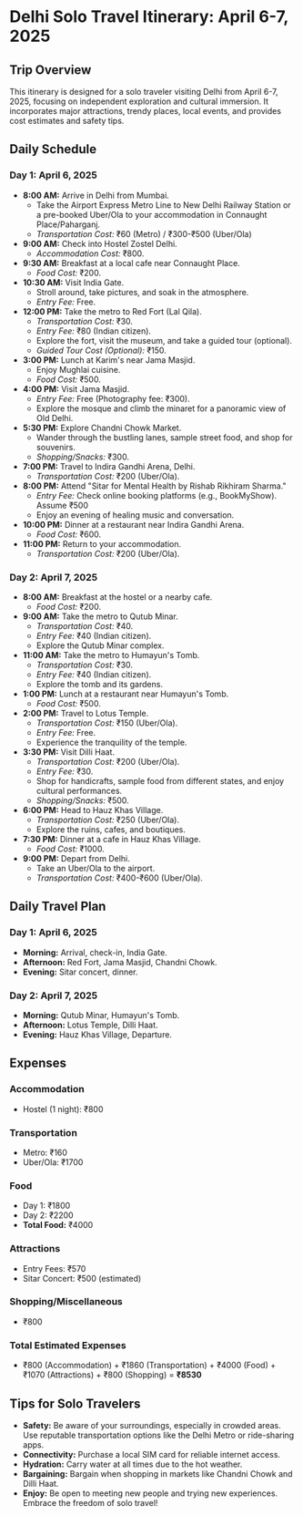# Delhi Solo Travel Itinerary: April 6-7, 2025

## Trip Overview

This itinerary is designed for a solo traveler visiting Delhi from April 6-7, 2025, focusing on independent exploration and cultural immersion. It incorporates major attractions, trendy places, local events, and provides cost estimates and safety tips.

## Daily Schedule

### Day 1: April 6, 2025

*   **8:00 AM:** Arrive in Delhi from Mumbai.
    *   Take the Airport Express Metro Line to New Delhi Railway Station or a pre-booked Uber/Ola to your accommodation in Connaught Place/Paharganj.
    *   *Transportation Cost:* ₹60 (Metro) / ₹300-₹500 (Uber/Ola)
*   **9:00 AM:** Check into Hostel Zostel Delhi.
    *   *Accommodation Cost:* ₹800.
*   **9:30 AM:** Breakfast at a local cafe near Connaught Place.
    *   *Food Cost:* ₹200.
*   **10:30 AM:** Visit India Gate.
    *   Stroll around, take pictures, and soak in the atmosphere.
    *   *Entry Fee:* Free.
*   **12:00 PM:** Take the metro to Red Fort (Lal Qila).
    *   *Transportation Cost:* ₹30.
    *   *Entry Fee:* ₹80 (Indian citizen).
    *   Explore the fort, visit the museum, and take a guided tour (optional).
    *   *Guided Tour Cost (Optional):* ₹150.
*   **3:00 PM:** Lunch at Karim's near Jama Masjid.
    *   Enjoy Mughlai cuisine.
    *   *Food Cost:* ₹500.
*   **4:00 PM:** Visit Jama Masjid.
    *   *Entry Fee:* Free (Photography fee: ₹300).
    *   Explore the mosque and climb the minaret for a panoramic view of Old Delhi.
*   **5:30 PM:** Explore Chandni Chowk Market.
    *   Wander through the bustling lanes, sample street food, and shop for souvenirs.
    *   *Shopping/Snacks:* ₹300.
*   **7:00 PM:** Travel to Indira Gandhi Arena, Delhi.
    *   *Transportation Cost:* ₹200 (Uber/Ola).
*   **8:00 PM:** Attend "Sitar for Mental Health by Rishab Rikhiram Sharma."
    *   *Entry Fee:* Check online booking platforms (e.g., BookMyShow). Assume ₹500
    *   Enjoy an evening of healing music and conversation.
*   **10:00 PM:** Dinner at a restaurant near Indira Gandhi Arena.
    *   *Food Cost:* ₹600.
*   **11:00 PM:** Return to your accommodation.
    *   *Transportation Cost:* ₹200 (Uber/Ola).

### Day 2: April 7, 2025

*   **8:00 AM:** Breakfast at the hostel or a nearby cafe.
    *   *Food Cost:* ₹200.
*   **9:00 AM:** Take the metro to Qutub Minar.
    *   *Transportation Cost:* ₹40.
    *   *Entry Fee:* ₹40 (Indian citizen).
    *   Explore the Qutub Minar complex.
*   **11:00 AM:** Take the metro to Humayun's Tomb.
    *   *Transportation Cost:* ₹30.
    *   *Entry Fee:* ₹40 (Indian citizen).
    *   Explore the tomb and its gardens.
*   **1:00 PM:** Lunch at a restaurant near Humayun's Tomb.
    *   *Food Cost:* ₹500.
*   **2:00 PM:** Travel to Lotus Temple.
    *   *Transportation Cost:* ₹150 (Uber/Ola).
    *   *Entry Fee:* Free.
    *   Experience the tranquility of the temple.
*   **3:30 PM:** Visit Dilli Haat.
    *   *Transportation Cost:* ₹200 (Uber/Ola).
    *   *Entry Fee:* ₹30.
    *   Shop for handicrafts, sample food from different states, and enjoy cultural performances.
    *   *Shopping/Snacks:* ₹500.
*   **6:00 PM:** Head to Hauz Khas Village.
    *   *Transportation Cost:* ₹250 (Uber/Ola).
    *   Explore the ruins, cafes, and boutiques.
*   **7:30 PM:** Dinner at a cafe in Hauz Khas Village.
    *   *Food Cost:* ₹1000.
*   **9:00 PM:** Depart from Delhi.
    *   Take an Uber/Ola to the airport.
    *   *Transportation Cost:* ₹400-₹600 (Uber/Ola).

## Daily Travel Plan

### Day 1: April 6, 2025

*   **Morning:** Arrival, check-in, India Gate.
*   **Afternoon:** Red Fort, Jama Masjid, Chandni Chowk.
*   **Evening:** Sitar concert, dinner.

### Day 2: April 7, 2025

*   **Morning:** Qutub Minar, Humayun's Tomb.
*   **Afternoon:** Lotus Temple, Dilli Haat.
*   **Evening:** Hauz Khas Village, Departure.

## Expenses

### Accommodation

*   Hostel (1 night): ₹800

### Transportation

*   Metro: ₹160
*   Uber/Ola: ₹1700

### Food

*   Day 1: ₹1800
*   Day 2: ₹2200
*   **Total Food:** ₹4000

### Attractions

*   Entry Fees: ₹570
*   Sitar Concert: ₹500 (estimated)

### Shopping/Miscellaneous

*   ₹800

### Total Estimated Expenses

*   ₹800 (Accommodation) + ₹1860 (Transportation) + ₹4000 (Food) + ₹1070 (Attractions) + ₹800 (Shopping) = **₹8530**

## Tips for Solo Travelers

*   **Safety:** Be aware of your surroundings, especially in crowded areas. Use reputable transportation options like the Delhi Metro or ride-sharing apps.
*   **Connectivity:** Purchase a local SIM card for reliable internet access.
*   **Hydration:** Carry water at all times due to the hot weather.
*   **Bargaining:** Bargain when shopping in markets like Chandni Chowk and Dilli Haat.
*   **Enjoy:** Be open to meeting new people and trying new experiences. Embrace the freedom of solo travel!